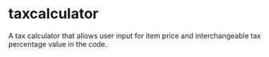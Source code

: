 # taxcalculator
A tax calculator that allows user input for item price and interchangeable tax percentage value in the code.
